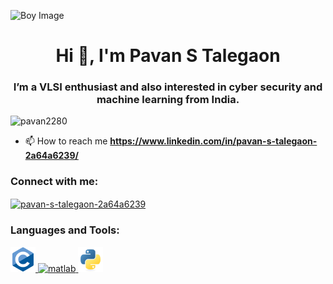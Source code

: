 ![Boy Image](https://github.com/Pavan2280/Pavan_ST/assets/131603225/ba9b9135-e557-43a0-b27a-39d342c757e2)

<h1 align="center">Hi 👋, I'm Pavan S Talegaon</h1>
<h3 align="center">I’m a VLSI enthusiast and also interested in cyber security and machine learning from India.</h3>

<p align="left"> <img src="https://komarev.com/ghpvc/?username=pavan2280&label=Profile%20views&color=0e75b6&style=flat" alt="pavan2280" /> </p>

- 📫 How to reach me **https://www.linkedin.com/in/pavan-s-talegaon-2a64a6239/**

<h3 align="left">Connect with me:</h3>
<p align="left">
<a href="https://linkedin.com/in/pavan-s-talegaon-2a64a6239" target="blank"><img align="center" src="https://raw.githubusercontent.com/rahuldkjain/github-profile-readme-generator/master/src/images/icons/Social/linked-in-alt.svg" alt="pavan-s-talegaon-2a64a6239" height="30" width="40" /></a>
</p>

<h3 align="left">Languages and Tools:</h3>
<p align="left"> <a href="https://www.cprogramming.com/" target="_blank" rel="noreferrer"> <img src="https://raw.githubusercontent.com/devicons/devicon/master/icons/c/c-original.svg" alt="c" width="40" height="40"/> </a> <a href="https://www.mathworks.com/" target="_blank" rel="noreferrer"> <img src="https://upload.wikimedia.org/wikipedia/commons/2/21/Matlab_Logo.png" alt="matlab" width="40" height="40"/> </a> <a href="https://www.python.org" target="_blank" rel="noreferrer"> <img src="https://raw.githubusercontent.com/devicons/devicon/master/icons/python/python-original.svg" alt="python" width="40" height="40"/> </a> </p>
